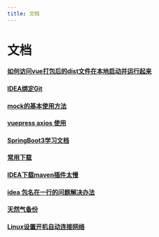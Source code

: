 ```yaml
---
title: 文档
---
```

# 文档

#### [如何访问vue打包后的dist文件在本地启动并运行起来](./httpserver)
#### [IDEA绑定Git](./ideabindgit)
#### [mock的基本使用方法](./mockBaseUse)
#### [vuepress axios 使用](./vuepressAxios)
#### [SpringBoot3学习文档](./springboot3)
#### [常用下载](./down)
#### [IDEA下载maven插件太慢](./ideaDownMavenToFlow)
#### [idea 包名在一行的问题解决办法](./ideaPackageNameOnOneLine)
#### [天然气备份](./kunluntianranqi)
#### [Linux设置开机自动连接网络](./linuxStartConnectToInternet)